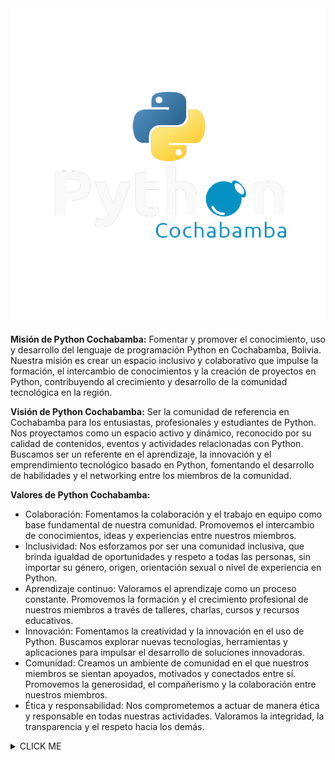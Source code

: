 <picture>
 <source media="(prefers-color-scheme: dark)" srcset="https://github.com/PythonCochabamba/PythonCochabamba/blob/main/python-cbba.png">
 <source media="(prefers-color-scheme: light)" srcset="https://github.com/PythonCochabamba/PythonCochabamba/blob/main/python-cbba.png">
 <img alt="Python Cochabamba" src="https://github.com/PythonCochabamba/PythonCochabamba/blob/main/python-cbba.png">
</picture>

**Misión de Python Cochabamba:**
Fomentar y promover el conocimiento, uso y desarrollo del lenguaje de programación Python en Cochabamba, Bolivia. Nuestra misión es crear un espacio inclusivo y colaborativo que impulse la formación, el intercambio de conocimientos y la creación de proyectos en Python, contribuyendo al crecimiento y desarrollo de la comunidad tecnológica en la región.

**Visión de Python Cochabamba:**
Ser la comunidad de referencia en Cochabamba para los entusiastas, profesionales y estudiantes de Python. Nos proyectamos como un espacio activo y dinámico, reconocido por su calidad de contenidos, eventos y actividades relacionadas con Python. Buscamos ser un referente en el aprendizaje, la innovación y el emprendimiento tecnológico basado en Python, fomentando el desarrollo de habilidades y el networking entre los miembros de la comunidad.

**Valores de Python Cochabamba:**
- Colaboración: Fomentamos la colaboración y el trabajo en equipo como base fundamental de nuestra comunidad. Promovemos el intercambio de conocimientos, ideas y experiencias entre nuestros miembros.
- Inclusividad: Nos esforzamos por ser una comunidad inclusiva, que brinda igualdad de oportunidades y respeto a todas las personas, sin importar su género, origen, orientación sexual o nivel de experiencia en Python.
- Aprendizaje continuo: Valoramos el aprendizaje como un proceso constante. Promovemos la formación y el crecimiento profesional de nuestros miembros a través de talleres, charlas, cursos y recursos educativos.
- Innovación: Fomentamos la creatividad y la innovación en el uso de Python. Buscamos explorar nuevas tecnologías, herramientas y aplicaciones para impulsar el desarrollo de soluciones innovadoras.
- Comunidad: Creamos un ambiente de comunidad en el que nuestros miembros se sientan apoyados, motivados y conectados entre sí. Promovemos la generosidad, el compañerismo y la colaboración entre nuestros miembros.
- Ética y responsabilidad: Nos comprometemos a actuar de manera ética y responsable en todas nuestras actividades. Valoramos la integridad, la transparencia y el respeto hacia los demás.


<details><summary>CLICK ME</summary>
<p>

#### We can hide anything, even code!

```ruby
   puts "Hello World"
```

</p>
</details>
